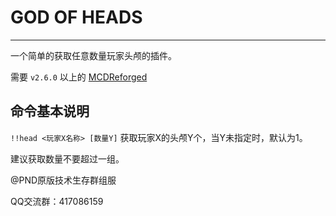 # GOD OF HEADS
---------
一个简单的获取任意数量玩家头颅的插件。

需要 `v2.6.0` 以上的 [MCDReforged](https://github.com/Fallen-Breath/MCDReforged)

##  命令基本说明

`!!head <玩家X名称> [数量Y]` 获取玩家X的头颅Y个，当Y未指定时，默认为1。

建议获取数量不要超过一组。

@PND原版技术生存群组服

QQ交流群：417086159








